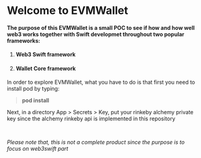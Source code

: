 # Welcome to EVMWallet

<h4>The purpose of this EVMWallet is a small POC to see if how and how well web3 works together with Swift developmet throughout two popular frameworks: </h4>

<ol>
<li><h4>Web3 Swift framework</h4></li>
 <li><h4>Wallet Core framework</h4></li>
</ol>

<p>In order to explore EVMWallet, what you have to do is that first you need to install pod by typing:</p>

> <strong>pod install</strong>

<p>Next, in a directory App > Secrets > Key, put your rinkeby alchemy private key since the alchemy rinkeby api is implemented in this repository</p>

<br>

<em><p>Please note that, this is not a complete product since the purpose is to focus on web3swift part</p></em>
